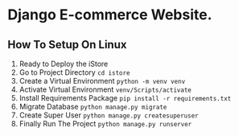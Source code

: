 # Django E-commerce Website.

## How To Setup On Linux
1. Ready to Deploy the iStore
2. Go to Project Directory `cd istore`
3. Create a Virtual Environment `python -m venv venv`
4. Activate Virtual Environment `venv/Scripts/activate`
5. Install Requirements Package `pip install -r requirements.txt`
6. Migrate Database `python manage.py migrate`
7. Create Super User `python manage.py createsuperuser`
8. Finally Run The Project `python manage.py runserver`
